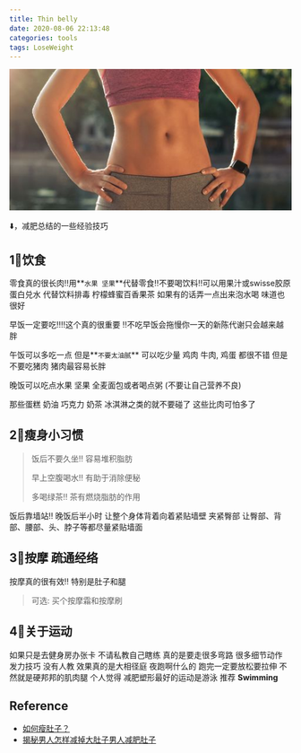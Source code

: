 ```yaml
---
title: Thin belly
date: 2020-08-06 22:13:48
categories: tools
tags: LoseWeight
---
```


<img src="/images/health/thin-belly.jpg" width="550" alt=""/>

<!-- more -->

⬇️，减肥总结的一些经验技巧

## 1⃣饮食

零食真的很长肉‼️用**`水果 坚果`**代替零食‼️不要喝饮料‼️可以用果汁或swisse胶原蛋白兑水 代替饮料排毒 柠檬蜂蜜百香果茶 如果有的话弄一点出来泡水喝 味道也很好

早饭一定要吃‼️‼️这个真的很重要 ‼️不吃早饭会拖慢你一天的新陈代谢只会越来越胖

午饭可以多吃一点 但是**`不要太油腻`** 可以吃少量 鸡肉 牛肉, 鸡蛋 都很不错 但是不要吃猪肉 猪肉最容易长胖

晚饭可以吃点水果 坚果 全麦面包或者喝点粥 (不要让自己营养不良)

那些蛋糕 奶油 巧克力 奶茶 冰淇淋之类的就不要碰了 这些比肉可怕多了

## 2⃣瘦身小习惯

> 饭后不要久坐‼️ 容易堆积脂肪
>
> 早上空腹喝水‼️ 有助于消除便秘
>
> 多喝绿茶‼️ 茶有燃烧脂肪的作用

饭后靠墙站‼️ 晚饭后半小时 让整个身体背着向着紧贴墙壁 夹紧臀部 让臀部、背部、腰部、头、脖子等都尽量紧贴墙面

## 3⃣按摩 疏通经络

按摩真的很有效‼️ 特别是肚子和腿

> 可选: 买个按摩霜和按摩刷


## 4⃣关于运动

如果只是去健身房办张卡 不请私教自己瞎练 真的是要走很多弯路 很多细节动作 发力技巧 没有人教 效果真的是大相径庭 夜跑啊什么的 跑完一定要放松要拉伸 不然就是硬邦邦的肌肉腿 个人觉得 减肥塑形最好的运动是游泳 推荐 **Swimming**

## Reference

- [如何瘦肚子？](https://www.zhihu.com/question/24757268)
- [揭秘男人怎样减掉大肚子男人减肥肚子](https://kknews.cc/zh-sg/health/mqmyz99.html)








